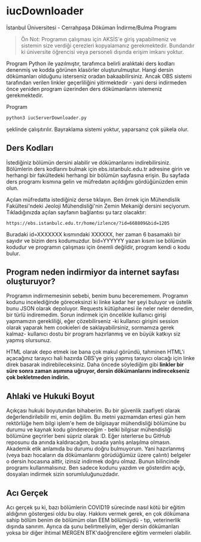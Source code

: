 # iucDownloader
İstanbul Üniversitesi - Cerrahpaşa Döküman İndirme/Bulma Programı

> Ön Not: Programın çalışması için AKSİS'e giriş yapabilmeniz ve sistemin size verdiği çerezleri kopyalamanız gerekmektedir. Bundandır ki üniversite öğrencisi veya personeli dışında erişim imkanı yoktur.

Program Python ile yazılmıştır, tarafımca belirli aralıktaki ders kodları denenmiş ve kodda görünen klasörler oluşturulmuştur. Hangi dersin dökümanları olduğunu
isterseniz oradan bakaabilirsiniz. Ancak OBS sistemi tarafından verilen linkler geçerliliğini yitirmektedir - yani dersi indirmeden önce yeniden program üzerinden
ders dökümanlarını istemeniz gerekmektedir.

Program 
```bash
python3 iucServerDownloader.py
```
şeklinde çalışıtırılır. Bayraklama sistemi yoktur, yaparsanız çok şükela olur.

## Ders Kodları
İstediğiniz bölümün dersini alabilir ve dökümanlarını indirebilirsiniz. Bölümlerin ders kodlarını bulmak için ebs.istanbulc.edu.tr adresine girin ve herhangi bir
fakültedeki herhangi bir bölümün sayfasına erişin. Bu sayfada ders programı kısmına gelin ve müfredatın açıldığını gördüğünüzden emin olun.

Açılan müfredatta istediğiniz derse tıklayın. Ben örnek için Mühendislik Fakültesi'ndeki Jeoloji Mühendisliği'nin Zemin Mekaniği dersini seçiyorum. Tıkladığınızda
açılan sayfanın bağlantısı şu tarz olacaktır:
```
https://ebs.istanbulc.edu.tr/home/izlence/?id=668809&bid=1205
```
Buradaki id=XXXXXXX kısmındaki XXXXXX, her zaman 6 basamaklı bir sayıdır ve bizim ders kodumuzdur. bid=YYYYYY yazan kısım ise bölümün kodudur ve programın çalışması
için önemli değildir, program kendi o kodu bulur.

## Program neden indirmiyor da internet sayfası oluşturuyor?
Programın indirmemesinin sebebi, benim bunu becerememem. Programın kodunu incelediğinde göreceksinzi ki linke kadar her şeyi buluyor ve üstelik bunu JSON olarak
depoluyor. Requests kütüphanesi ile neler neler denedim, bir türlü indiremedim. Sorun indirmek için öncelikle kullanıcı girişi yapmamızın gerekliliği, eğer 
çözebilirseniz -ki kullanıcı girişini session olarak yaparak hem cookieleri de saklayabilirsiniz, sormamıza gerek kalmaz- kullanıcı dostu bir program hazırlanmış
ve en büyük katkıyı siz yapmış olursunuz.

HTML olarak depo etmek ise bana çok makul göründü, tahminen HTML'i açacağınız tarayıcı hali hazırda OBS'ye giriş yapmış tarayıcı olacağı için linke direk basarak
indirebileceksiniz. Daha öncede söylediğim gibi **linkler bir süre sonra zaman aşımına uğruyor, dersin dökümanlarını indirecekseniz çok bekletmeden indirin.**

## Ahlaki ve Hukuki Boyut
Açıkçası hukuki boyutundan bihaberim. Bu bir güvenlik zaafiyeti olarak değerlendirilebilir mi, emin değilim. Bu metni yazmamdan ertesi gün hem rektörlüğe hem bilgi işlem'e hem de bilgisayar mühendisliği bölümüne bu durumu ve kaynak kodu göndereceğim - belki bilgisar mühendisliği bölümüne geçrirler beni süpriz olarak :D. 
Eğer isterlerse bu GitHub reposunu da anında kaldıracağım, burada yanlış anlaşılma olmasın. Akademik etik anlamıda bu durumu doğru bulmuyorum. Yani hazırlanmış (veya bazı hocaların da dökümanlarını görüdüğümüz üzere çalıntı) belgeler o dersin hocasına aittir, izinsiz indirmek doğru olmaz. Bunun bilincinde programı 
kullanmalısınız. Ben sadece kodunu yazdım ve gösterdim açığı, dosyaları indirmek sizin sorumluluğunuzdadır.

## Acı Gerçek
Acı gerçek şu ki, bazı bölümlerin COVID19 sürecinde nasıl kötü bir eğitim aldığının göstergesi oldu bu olay. Hakkını vermek gerek, en çok dökümana sahip bölüm
benim de bölümüm olan EEM bölümüydü - tıp, veterinerlik dışında sanırım. Ayrıca da şunu belirtmeliyim, eğer dersin dökümanları yoksa bir diğer ihtimal MERGEN BTK'daöğrencilere eğitim vermeleri olabilir.
